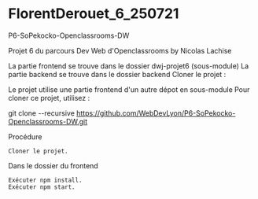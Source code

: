 # FlorentDerouet_6_250721
P6-SoPekocko-Openclassrooms-DW

Projet 6 du parcours Dev Web d'Openclassrooms by Nicolas Lachise

La partie frontend se trouve dans le dossier dwj-projet6 (sous-module) La partie backend se trouve dans le dossier backend
Cloner le projet :

Le projet utilise une partie frontend d'un autre dépot en sous-module Pour cloner ce projet, utilisez :

git clone --recursive https://github.com/WebDevLyon/P6-SoPekocko-Openclassrooms-DW.git

Procédure

    Cloner le projet.

Dans le dossier du frontend

    Exécuter npm install.
    Exécuter npm start.
